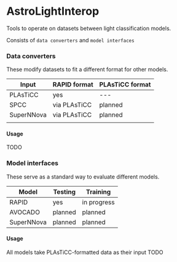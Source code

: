 # AstroLightInterop

Tools to operate on datasets between light classification models.

Consists of `data converters` and `model interfaces`

### Data converters

These modify datasets to fit a different format for other models.



| Input      | RAPID format | PLAsTiCC format |
|------------|--------------|-----------------|
| PLAsTiCC   | yes          | ---             |
| SPCC       | via PLAsTiCC | planned         |
| SuperNNova | via PLAsTiCC | planned         |
|            |              |                 |
#### Usage
TODO

### Model interfaces

These serve as a standard way to evaluate different models. 

| Model | Testing | Training
| ----- | ------- | -------- |
| RAPID | yes | in progress |
| AVOCADO | planned | planned |
| SuperNNova | planned | planned |

#### Usage
All models take PLAsTiCC-formatted data as their input
TODO
